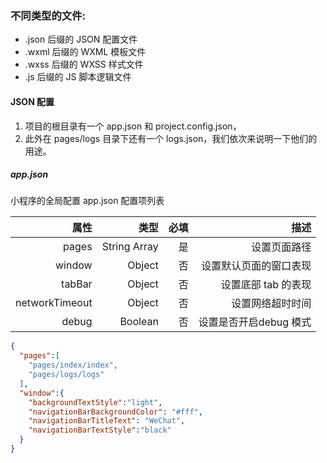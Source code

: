 ### 不同类型的文件:

- .json 后缀的 JSON 配置文件
- .wxml 后缀的 WXML 模板文件
- .wxss 后缀的 WXSS 样式文件
- .js 后缀的 JS 脚本逻辑文件

#### JSON 配置
1. 项目的根目录有一个 app.json 和 project.config.json，
2. 此外在 pages/logs 目录下还有一个 logs.json，我们依次来说明一下他们的用途。


##### app.json
小程序的全局配置
app.json 配置项列表

| 属性 | 类型  | 必填 | 描述 |
| ----: |  ----: | ---: | ---: |
| pages	| String Array	| 是 	| 设置页面路径  |
| window |	Object |	否	| 设置默认页面的窗口表现 |
| tabBar | Object |	否	| 设置底部 tab 的表现 |
| networkTimeout |	Object|	否 | 	设置网络超时时间 |
| debug	| Boolean	| 否	| 设置是否开启debug 模式 |

```json
{
  "pages":[
    "pages/index/index",
    "pages/logs/logs"
  ],
  "window":{
    "backgroundTextStyle":"light",
    "navigationBarBackgroundColor": "#fff",
    "navigationBarTitleText": "WeChat",
    "navigationBarTextStyle":"black"
  }
}
```